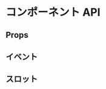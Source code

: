 <script setup>
import {
  usePropsTableItems,
  useEventsTableItems,
  useSlotsTableItems,
} from "@theme/composables/api";

import PropsTable from "@theme/components/api/PropsTable.vue"
import EventsTable from "@theme/components/api/EventsTable.vue"
import SlotsTable from "@theme/components/api/SlotsTable.vue"

const propsItems = usePropsTableItems();
const eventsItems = useEventsTableItems();
const slotsItems = useSlotsTableItems();
</script>

# コンポーネント API

## Props

<Suspense>
  <PropsTable :items="propsItems" />
  <template #fallback>
    読み込み中...
  </template>
</Suspense>

<h2 id="events" tabIndex="-1">
  イベント
  <a class="header-anchor" href="#events" aria-label="Permalink to &quot;イベント&quot;">&ZeroWidthSpace;</a>
</h2>

<Suspense>
  <EventsTable :items="eventsItems" />
  <template #fallback>
    読み込み中...
  </template>
</Suspense>

<h2 id="slots" tabIndex="-1">
  スロット
  <a class="header-anchor" href="#slots" aria-label="Permalink to &quot;スロット&quot;">&ZeroWidthSpace;</a>
</h2>

<Suspense>
  <SlotsTable :items="slotsItems" />
  <template #fallback>
    読み込み中...
  </template>
</Suspense>
